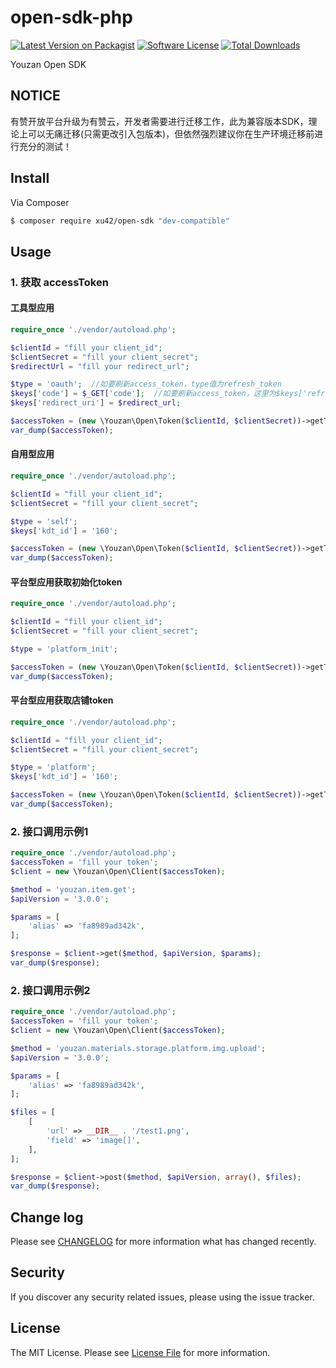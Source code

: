 # open-sdk-php

[![Latest Version on Packagist][ico-version]][link-packagist]
[![Software License][ico-license]](LICENSE.md)
[![Total Downloads][ico-downloads]][link-downloads]

Youzan Open SDK


## NOTICE

有赞开放平台升级为有赞云，开发者需要进行迁移工作，此为兼容版本SDK，理论上可以无痛迁移(只需更改引入包版本)，但依然强烈建议你在生产环境迁移前进行充分的测试！


## Install

Via Composer

``` bash
$ composer require xu42/open-sdk "dev-compatible"
```


## Usage

### 1. 获取 accessToken

#### 工具型应用
``` php
require_once './vendor/autoload.php';

$clientId = "fill your client_id";
$clientSecret = "fill your client_secret";
$redirectUrl = "fill your redirect_url";

$type = 'oauth';  //如要刷新access_token，type值为refresh_token
$keys['code'] = $_GET['code'];  //如要刷新access_token，这里为$keys['refresh_token']
$keys['redirect_uri'] = $redirect_url;

$accessToken = (new \Youzan\Open\Token($clientId, $clientSecret))->getToken($type, $keys);
var_dump($accessToken);
```

#### 自用型应用
``` php
require_once './vendor/autoload.php';

$clientId = "fill your client_id";
$clientSecret = "fill your client_secret";

$type = 'self';
$keys['kdt_id'] = '160';

$accessToken = (new \Youzan\Open\Token($clientId, $clientSecret))->getToken($type, $keys);
var_dump($accessToken);
```

#### 平台型应用获取初始化token
``` php
require_once './vendor/autoload.php';

$clientId = "fill your client_id";
$clientSecret = "fill your client_secret";

$type = 'platform_init';

$accessToken = (new \Youzan\Open\Token($clientId, $clientSecret))->getToken($type);
var_dump($accessToken);
```

#### 平台型应用获取店铺token
``` php
require_once './vendor/autoload.php';

$clientId = "fill your client_id";
$clientSecret = "fill your client_secret";

$type = 'platform';
$keys['kdt_id'] = '160';

$accessToken = (new \Youzan\Open\Token($clientId, $clientSecret))->getToken($type, $keys);
var_dump($accessToken);
```

### 2. 接口调用示例1
``` php
require_once './vendor/autoload.php';
$accessToken = 'fill your token';
$client = new \Youzan\Open\Client($accessToken);

$method = 'youzan.item.get';
$apiVersion = '3.0.0';

$params = [
    'alias' => 'fa8989ad342k',
];

$response = $client->get($method, $apiVersion, $params);
var_dump($response);
```

### 2. 接口调用示例2
``` php
require_once './vendor/autoload.php';
$accessToken = 'fill your token';
$client = new \Youzan\Open\Client($accessToken);

$method = 'youzan.materials.storage.platform.img.upload';
$apiVersion = '3.0.0';

$params = [
    'alias' => 'fa8989ad342k',
];

$files = [
    [
        'url' => __DIR__ . '/test1.png',
        'field' => 'image[]',
    ],
];

$response = $client->post($method, $apiVersion, array(), $files);
var_dump($response);
```

## Change log

Please see [CHANGELOG](CHANGELOG.md) for more information what has changed recently.


## Security

If you discover any security related issues, please using the issue tracker.


## License

The MIT License. Please see [License File](LICENSE.md) for more information.

[ico-version]: https://img.shields.io/packagist/v/xu42/open-sdk.svg?style=flat-square
[ico-license]: https://img.shields.io/badge/license-MIT-brightgreen.svg?style=flat-square
[ico-downloads]: https://img.shields.io/packagist/dt/xu42/open-sdk.svg?style=flat-square

[link-packagist]: https://packagist.org/packages/xu42/open-sdk
[link-downloads]: https://packagist.org/packages/xu42/open-sdk